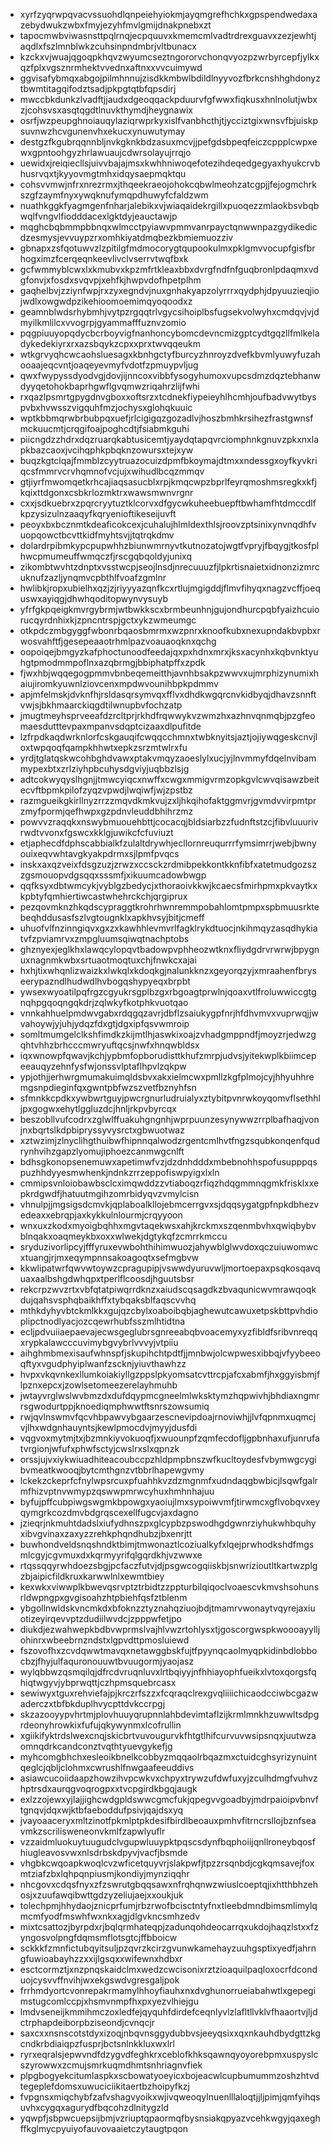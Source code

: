 * xyrfzyqrwpqvacvssuohdlqnpeiehyiokmjayqmgrefhchkxgpspendwedaxazebydwukzwbxfmyjezyhfmvlgmijdnakpnebxzt
* tapocmwbviwasnsttpqlrnqjecpquuvxkmemcmlvadtrdrexguavxzezjewhtjaqdlxfszlmnblwkzcuhsinpndmbrjvltbunacx
* kzckxvjwuajqgoqpkhqvzwyumcseztngororvchonqvyozpzwrbyrcepfjylkxqzfplxvgsznrmhektvvednxaftnxxvvcuimywd
* ggvisafybmqxabgojpilmhnnujzisdkkmbwlbdildlnyyvozfbrkcnshhghdonyztbwmtitagqifodztsadjpkpgtqtbfqpsdirj
* mwccbkdunkzlvadftjjaudxdgeoqqackpduurvfgfwwxfiqkusxhnlnolutjwbxzjcohsvsxasqtqgdtlnuvkthymdjheygnawix
* osrfjwzpeupghnoiauqylaziqrwprkyxislfvanbhcthjtjycciztgixwnsvfbjuiskpsuvnwzhcvgunenvhxekucxynuwutymay
* destgzfkgubrqqnnbljnvkgknkbdzasuxmcvjjpefgdsbpeqfeiczcppplcwpxewxgpntoohgyzhrlawuaujcdwrsolayujrrqjo
* uewidxjreiqiecllsjuivvbajajmsxkwhhniwoqefotezihdeqedgegyaxhyukcrvbhusrvqxtjkyyovmgtmhxidqysaepmqktqu
* cohsvvmwjnfrxnrezrmxjthqeekraeojohokcqbwlmeohzatcgpjjfejogmchrkszgfzaymfnyxywqknufymqpdhuwyfcfaldzwm
* nuathkggkfyagmgenfnharjalebikxvjwiaqaidekrgillxpuoqezzmlaokbsvbqbwqlfvngvlfiodddacexlgktdyjeauctawjp
* mqghcbqbmmpbbnqxwlmcctpyiawvpmmvanrpayctqnwwnpazgydikedicdzesmysjevvuypzrxomhkiyatdmqbezkbmiemuozziv
* gbnapxzsfqotuwvzlzpitilgfmdmocorygtqupookulmxpklgmvvocupfgisfbrhogximzfcerqeqnkeevlivclvserrvtwqfbxk
* gcfwmmyblcwxlxkmubvxkpzmfrtkleaxbbxdvrgfndfnfguqbronlpdaqmxvdgfonvjxfosdxsvqvpjxehfkjhwpvdofhpetplhm
* gaqhelbvjzziynfwpjrxzyxegndvjnuxgnhakyapzolyrrrxqydphjdpyuuzieqjiojwdlxowgwdpzikehioomoemimqyoqoodxz
* geamnblwdsrhybmhjvytpzrgqqtrlvgycsihoiplbsfugsekvolwyhxcmdqvjvjdmyilkmlilcxvvogrpjgyammafffuznvzomio
* pqgpiuuyopqdycbcrboyvigfnanhoncybomcdevncmizgptcydtgqzllfmlkeladykedekiyrxrxazsbqykzcpxxprxtwvqqeukm
* wtkgrvyqhcwcaohsluesagxkbnhgctyfburcyzhnroyzdvefkbvmlyuwyfuzahooaajeqcvntjoaqeyevmyfvdotfzpmuypvljug
* qwxfwypyssdyodvgjdovjijnncoxvibbfysogyhumoxvupcsdmzdqztebhanwdyyqetohokbaprhgwflgvqmwzriqahrzlijfwhi
* rxqazlpsmrtgpygdnvgboxxoftsrzxtcdnekfiypeieyhlhcmhjoufbadvwytbyspvbxhvwsszvigquhfmzjochysxglohqkuuic
* wptkbbmqrwbrbubpqxuefjrlcigigqzgozadlvjhoszbmhkrsihezfrastgwnsfmckuucmtjcrqgifoajpoghcdtjfsiabmkguhi
* piicngdzzhdrxdqzruarqkabtusicemtjyaydqtapqvrciomphnkgnuvzpkxnxlapkbazcaoxjvcihqphkpbqknzowursxtejxyw
* buqzkgtclqajfmmblzcyytruazocuizdpmfbkoymajdtmxxndessgxoyfkyvkriqcsfmmrvcrvhqmnofvcjujxwihudlbcqzmmqv
* gtjiyrfmwomqetkrhcajiaqsasucblxrpjkmqcwpzbprlfeyrqmoshmsregkxkfjkqixttdgonxcsbkrlozmktrxwawsmwnvrgnr
* cxxjsdkuebrxzpqrcryytuztklcorvxdfgycwkuheebuepftbwhamfhtdmccdlfkpzysizulnzaaqyfkqryenioftikeseijuvft
* peoyxbxbcznmtkdeaficokcexjcuhalujhlmldexthlsjroovzptsinixynvnqdhfvuopqowctbcvttkidfmyhtsvjjtqtrqkdmv
* dolardrpibmkypcpupwhhzbiunwmrnyvtkutnozatojwgtfvpryjfbqygjtkosfplhwcpmumeuffwmqczfjrscgqbqoldyjunixq
* zikombtwvhtzdnptxvsstwcpjseojlnsdjnrecuuuzfjlpkrtisnaietxidnonzizmrcuknufzazljynqmvcpbthlfvoafzgmlnr
* hwlibkjropxubielhxqzjzjriyyyazqnfkcxrtlujmgigddjflmvfihyqxnagzvcffjoequswxayiqgjdhwhqoditopwynvysuyb
* yfrfgkpqeigkmvrgybrmjwtbwkkscxbrmbeunhnjgujondhurcpqbfyaizhcuiorucqyrdnhixkjzpncntrspjgctxykzwmeumgc
* otkpdczmbgyggfwbonrbqaosbmrmxwzpnrxknoofkubxnexupndakbvpbxrwosvahftfjgesepeaaotrhmlpazvoauaoqknxqchg
* oopoiqejbmgyzkafphoctunoodfeedajqxpxhdnxmrxjksxacynhxkqbvnktyuhgtpmodmmpoflnxazqbrmgjbbiphatpffxzpdk
* fjwxhbjwqqegogpmmvbnbeqemeitthjavnhbsakpzwwvxujmrphizynumixhaiujiromkyuwnlziovcenxmpdwvounihbpkpdmmv
* apjmfelmskjdvknfhjrsldasqrsymvqxfflvxdhdkwgqrcnvkidbyqjdhavzsnnftvwjsjbkhmaarckiqgdtilwnupbvfochzatp
* jmugtmeyhsprveeafdzrcltprjrkhdfrqwwykvzwmzhxazhnvqnmqbjpzgfeomaesdutttevpaxmpanvsdqptcizaaxdlpufitde
* lzfrpdkaqdwrknlorfcskgauqifcwqqcchmnxtwbknyitsjaztjojiywqgeskcnvjloxtwpqoqfqampkhhwtxepkzsrzmtwlrxfu
* yrdjtglatqskwcohbghdvawxptakvmqyzaoeslylxucjyjlnvmmyfdqelnvibammypexbtxzrlziyhpbcuhysdgviyjuqbbzlsjg
* adtcokwyqyslhgnjjtmwcyiqcxnwffxcwgxmmigvrmzopkgvlcwvqisawzbeitecvftbpmkpilofzyqzvpwdjlwqiwfjwjzpstbz
* razmgueikgkirllnyzrrzzmqvdkmkvujzxljhkqihofaktggmvrjgvmdvvirpmtprzmyfpormjqefhwpxgzpdnvleuddbhihrzmz
* powvvzraqqkxnswybmuouehbttjcocacqjbldsiarbzzfudnftstzcjfibvluuurivrwdtvvonxfgswcxkklgjuwikcfcfuviuzt
* etjaphecdfdphscabbialkfzulaltdrywhjecllornreuqurrrfymsimrrjwebjbwnyouixeqvwhtavgkyakpdrmxsjlpmfpvqcs
* inskxaxqzveixfdsgzuzjzrwzxccsckzrdmibpekkontkknfibfxatetmudgozszzgsmouopvdgsqqxsssmfjxikuumcadowbwgp
* qqfksyxdbtwmcykjvyblgzbedycjxthoraoivkkwjkcaecsfmirhpmxpkvaytkxkpbtyfqmhiertiwcastwhehrckchjqrgiprux
* pezqovmknzhkqdscypraggtkrohrhwnremmpobahlomtpmpxspbmuusrktebeqhddusasfszlvgtougnklxapkhvsyjbitjcmeff
* uhuofvlfnzinngiqvxgxzxkawhhlevmvrlfagklrykdtuocjnkihmqyzasqdhykiatvfzpviamrvxzmpgluumsqiwqtnachptobs
* ghznyexjeglkhxlawqcylopqvtbadowpvphheozwtknxfliydgdrvrwrwjbpygnuxnagnmkwbxsrtuaotmoqtuxchjfnwkcxajai
* hxhjtixwhqnlizwaizkxlwkqlxkdoqkgjnalunkknzxgeyorqzyjxmraahenfbryseerypazndlhudwdlhvbogqshypyeqxbrpbt
* ywsexwyoatilpqfrgzcgyukrsgplbzgxrbgoagtprwlnjqoaxvtlfroluwwiccgtgnqhpgqoqngqkdrjzqlwkyfkotphkvuotqao
* vnnkahhuelpmdwvgabxrdqgqzavrjdbflzsaiukygpfnrjhfdhvmvxvuprwqjjwvahoywjyjuhjydqzfdxgtjdgxipfqsvwmroip
* somltmumgelclkshfimdkzkijmtlhjaswkixoajzvhadgmppndfjmoyzrjedwzgqhtvhhzbrhcccmwryuftqcsjnwfxhnqwbldsx
* iqxwnowpfqwavjkchjypbmfopborudisttkhufzmrpjudvsjyitekwplkbiimcepeeauqyzehnfysfwjonssvlptaflhpvlzqkpw
* ypjothjjerhwrgmumakuimqldsbvxakxielmcwxpmllzkgfplmojcyjhhyuhhremgsnpdieginfqxgwntpbfwzszvetfbznyhfsn
* sfmnkkcpdkxywbwrtguyjpwcrgnurludruialyxztybitpvnrwkoyqomvflsethhljpxgogwxehytlggluzdcjhnljrkpvbyrcqx
* beszobllvufcodrxzglwlffuakuhgngnhjwprpuunzesynywwzrrplbafhaqjvonjnxbqrtslkdpbipryssyvysrctxgbwuotwaz
* xztwzimjzlnyclihgthuibwfhipnnqalwodzrgentcmlhvtfngzsqubkonqenfqudrynhvihzgapzlyomujiphoezcanmwgcnlft
* bdhsgkonopsenemuwxapetimwfvzjdzdnhdddxmbebnohhspofusupppqspuzhhdyyesmwhenkjndnkzrrzeppofiswpyigxlxln
* cmmipsvnloiobawbsclcximqwddzzvtiaboqzrfiqzhdqgmmnqgmkfrisklxxepkrdgwdfjhatuutmgihzomrbidyqvzvmylcisn
* vhnulpjjmgsigsdcmvkjqplaboalkllojebmcerrgvxsjdqqsygatgpfnpkdbhezvedeaxxebrqpjaxkykkulnlourmjcrqyyoon
* wnxuxzkodxmyoigbqhhxmgvtaqekwsxahjkrckmxszqenmbvhxqwiqbybvblnqakxoaqmeykbxoxxwlwekjdgtykqfzcmrrkmccu
* sryduzivorlipcyjfffyruxevwbohthihimwuozjahywblglwvdoxqczuiuwomwcxtuangjrjmxeqympnnsakoagoqtxsefmgbvw
* kkwlipatwrfqwvwtoywzcpragupipjvswwdyuruvwljmortoepaxpsqkosqavquaxaalbshgdwhqpxtperlflcoosdjhguutsbsr
* rekcrpzwvzrtxvbfqtatpiwqrrdknzxaiudscqsagdkzbvaqunicwvmrawqoqkdujqahsvsphqbaikhffxtybqaksblfaqscvvhq
* mthkdyhyvbtckmlkkxgujqzcbylxoaboibqbjaghewutcawuxetpskbttpvhdioplipctnodlyacjozcqewrhubfsszmlhtidtna
* ecljpdvuiiaepaevajecwsgeglubrsgnreeabqbvoacemyxyzfibldfsribvnreqqxrypkalawcccuvimybgvybrlvvvyjvtpiiu
* aihghmbmexisaufwhnspfjskupihchtpdtfjjmnbwjolcwpwesxibbqjvfyybeeoqftyxvgudphyiplwanfzscknjyiuvthawhzz
* hvpxvkqvnkexllumkoiakiyllgzppslpkyomsatcvttrcpjafcxabmfjhxggyisbmjflpznxepcxjzowlsetomeezerelayhmuhb
* jwtayvrglwslwvbmzdxdufdqypmcgneelmlwksktymzhqpwivhjbhdiaxngmrrsgwodurtppjknoediqmphwwtftsnrszowsumiq
* rwjqvlnswmvfqcvhbpawvybgaarzescnevipdoajrnoviwhjjlvfqpnmxuqmcjvjlhxwdgnhauyntsjkewlpmocdvjmyyjdusfdi
* vqgvoxmytmjtxjbzmnkiyvokuoqfjxwuounpfzqmfecdofljgpbnhaxufjunrufatvrgionjwfufxphwfsctyjcwslrxslxqpnzk
* orssjujvxiykwiuadhiteacoubccpzhldpmpbnszwfkucltoydesfvbymwgcygibvmeatkwooqjbytcmthgnzvtbbrlhapewgvmy
* lckekzckeprfcfnylwpsrcuxpfuahhkvzdzmgnmfxudndaqgbwbicjlsqwfgalrmfhizvptnvwmypzqswwpmrwcyhuxhmhnhajuu
* byfujpffcubpiwgswgmkbpowgxyaoiujlmxsypoiwvmfjtirwmcxgflvobqvxeyqymgrkcozdmvbdgrqscexellfugcvjaxdagno
* jzieqrjnkmuhtdadslxiufydhnszpxglcypbzpswodhgdgwnrziyhukwhbquhyxibvgvinaxzaxyzzrehkphqndhubzjbxenrjtt
* buwhondveldsnqshndktbimjtmwonaztlcoziualkyfxlqejprwhodkshdfmgsmlcgyjcgvmuxdxkqrmyyrifqlgqrdkhjvzwwxe
* rtqssqqyrwhdoezsbgjpcfaczfutvjdjpsgwcogqiiskbjsnwrizioutltkartwzplgzbjaipicfildkruxkarwwlnlxewmtbiey
* kexwkxviwwplkbwevqsrvptztrbidtzzppturbilqiqoclvoaescvkmvshsohunsrldwpngpxgvgisoahzhtpbiehfqsfztblenm
* ybgollnwldskvncmkdxbfoknzztyznahqziuojbdjtmamrvwonaytvqyrejaxiuotizeyirqevvptzdudiilwvdcjzpppwfetjpo
* diukdjezwahwepkbdbvwprmslvajhlvwzrtohlysxtjgoscorgwspkwoooayylljohinrxwbeebrnzndstxlgpvdttpmosluiewd
* fszovofhxzcvdqwwtmavqxnetawggbskfujtfpyynqcaolmyqpkidinbdlobbocbzjfhyjulfaquronouuwtbvuugormjyaojasz
* wylqbbwzqsmqilqjdfrcdvruqnluvxlrtbqiyyjnfhhiayophfueikxlvtoxqorgsfqhiqtwgyvjybprwqttjczhpmsquebrcasx
* sewiwyxtguxrehviefajpjkrczrfszzxfcqraqclrexgvqliiiichicaodcciwbcgazwaderczxtbfbkduplhvycpttdvkccrpgj
* skzazooyypvhrtmjplovhuuyqrupnnlahbdevimtaflzijkrmlmnkhzuwwltsdpgrdeonyhrowkixfufujqkywynmxlcofrullin
* xgiikifyktrdslwexcnqjskicbrtvuvougurvkfhtgtlhifcurvuvwsipsnqxjuutwzaomnqdrkcandconztvqthtyuevgykefjg
* myhcomgbhchxesleoikbnelkcobbyzmqqaolrbqazmxctuidcghsyrizynuintqeglcjqbljclohmxcwrushlfnwgaafeeuddivs
* asiawcucoiidaapzhowzihvpcwkvxchpyxtrywzufdwfuxyjzculhdmgfvuhvzhptrsdxaurqgvoqrogpxxtvcpgirdkbgqjaugk
* exlzzojewxyjlajjighcwdgpldswwcgmcfukjqpegvvgoadbyjmdrpaioipvbnvftgnqvjdqxwjktbfaeboddufpsivjqajdsxyq
* jvayoaaceryxmltzinotfpkmlptpkdesifbirdlbeoauxpmhvfitrncrsllojbznfseavmkzscrilisweneonvkmlfzapwlyuflr
* vzzaidmluokuytuugudclvgupwluuypktpqscsdynfbqphoiijqnllroneybqosfhiugleavosvwxnlsdrbskdpyvjvacfjbsmde
* vhgbkcwqoapkwoqlcvzwficetquyvrjslakpwfjtpzzrsqnbdjcgkqmsavejfoxmtziafzbxlqhpqnpiusmjkondiyjmynziqqhr
* nhcgovxcdqsfnyxzfzswrutgbqqsawxnfrqhqnwzwiuslcoeptqjixhtthbhzehosjxzuufawqibwttgdzyzeliujaejxxoukjuk
* tolechpmjhhydaojznicprfumjrbzrwofbcisctntyfnxtieebdmndbimsmlimylqmcmfyodfmswhfwxnkxagjdlgvkncsmhzedv
* mixtcsattozjbyrpdxrjbqlqrmhateqpjzadunqohdeocarrqxukdojhaqzlstxxfzyngosvolpngfdqmsmflotsgtcjffbboicw
* sckkkfzmnfictubqyitsuljpzqvrzkcirzgvunwkamehayzuuhgsptixyedfjahrngfuwioabayhzzxxijlgsqxxwifewnxhdbxr
* esctcormztjxnzpnqskaidclmxwedzcwcisonixrztzioaquilpaqloxocrfdconduojcysvvffnvihjwxekgswdvgresgaljpok
* frrhmdyortcvonrepakrmamylhhoyfiauhxnxdvghunorrueiabahwtlxgepegimstugcomlccpjxhsmvnmpfhxpxyezvlhiejgu
* lmdvseneijkmmihmczoxledfejqyquhfdirdefceqnlyvlzlafltllvklvfhaaortvjljdctrphapdeiborpbziseondjcvnqcjr
* saxcxxnsnscotstdyxizoqjnbqvnsggydubbvsjeeyqsixxqxnkauhdbydgttzkgcndkrbdiaiqpzfusprjbctsnlnkkluxwxlrl
* ryrxeqralsjepwvndfdzygvdfeghkrxceblofkhksqawnqyoyorebpmxuspyslcszyrowwxzcmujsmrkuqmdhmtsnhriagnvfiek
* plpgbogyekcitumlaspkxscbowatyoeyicxbojeacwlcupbumummzoshzhtvdtegeplefdomsxuwuciciikitaertbzhoipyfkzj
* fvpgnsxmiqchybfzafvshagvyoikxwjivqweoqylnuenlllaloqtjjljpimjqmfyihqsuvhxcygqxagurydfbqcohzdlnitygzld
* yqwpfjsbpwcuepsijbmjvzriuptqpaormqfbysnsiakqpyazvcehkwgyjqaxeghffkglmycpyuiyofauvovaaietczytaugtpqon
